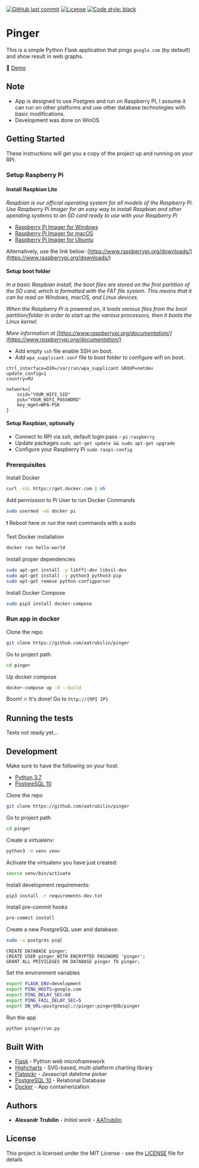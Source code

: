 [![GitHub last commit](https://img.shields.io/github/last-commit/aatrubilin/pinger.svg)](https://github.com/aatrubilin/pinger/commits/master)
[![License](https://img.shields.io/github/license/aatrubilin/pinger.svg)](LICENSE.md)
[![Code style: black](https://img.shields.io/badge/code%20style-black-000000.svg)](https://github.com/psf/black)

# Pinger

This is a simple Python Flask application that pings `google.com` (by default) and show result in web graphs. 

:signal_strength: [Demo](https://aatrubilin.github.io/pinger/assets/demo.html)

## Note

- App is designed to use Postgres and run on Raspberry PI, 
  I assume it can run on other platforms and use other database technologies with basic modifications.
- Development was done on WinOS

## Getting Started

These instructions will get you a copy of the project up and running on your RPI.

### Setup Raspberry Pi

#### Install Raspbian Lite

_Raspbian is our official operating system for all models of the Raspberry Pi.
Use Raspberry Pi Imager for an easy way to install Raspbian and other 
operating systems to an SD card ready to use with your Raspberry Pi_
 
- [Raspberry Pi Imager for Windows](https://downloads.raspberrypi.org/imager/imager.exe)
- [Raspberry Pi Imager for macOS](https://downloads.raspberrypi.org/imager/imager.dmg)
- [Raspberry Pi Imager for Ubuntu](https://downloads.raspberrypi.org/imager/imager_amd64.deb)

Alternatively, use the link below:
[https://www.raspberrypi.org/downloads/](https://www.raspberrypi.org/downloads/)

#### Setup boot folder  

_In a basic Raspbian install, the boot files are stored on the first partition of the SD card, 
which is formatted with the FAT file system. 
This means that it can be read on Windows, macOS, and Linux devices._

_When the Raspberry Pi is powered on, it loads various files from the boot partition/folder 
in order to start up the various processors, then it boots the Linux kernel._

_More information at 
[https://www.raspberrypi.org/documentation/](https://www.raspberrypi.org/documentation/)_

- Add empty `ssh` file  enable SSH on boot.
- Add `wpa_supplicant.conf` file to boot folder to configure wifi on boot.

```
ctrl_interface=DIR=/var/run/wpa_supplicant GROUP=netdev
update_config=1
country=RU

network={
    ssid="YOUR_WIFI_SID"
    psk="YOUR_WIFI_PASSWORD"
    key_mgmt=WPA-PSK
}
```

#### Setup Raspbian, optionally

- Connect to RPI via ssh, default login:pass - `pi:raspberry`
- Update packages `sudo apt-get update && sudo apt-get upgrade`
- Configure your Raspberry Pi `sudo raspi-config`

### Prerequisites

Install Docker

```bash 
curl -sSL https://get.docker.com | sh
```

Add permission to Pi User to run Docker Commands

```bash 
sudo usermod -aG docker pi
```

:exclamation: Reboot here or run the next commands with a sudo

Test Docker installation

```bash
docker run hello-world
```

Install proper dependencies

```bash
sudo apt-get install -y libffi-dev libssl-dev
sudo apt-get install -y python3 python3-pip
sudo apt-get remove python-configparser
```

Install Docker Compose

```bash
sudo pip3 install docker-compose
```

### Run app in docker

Clone the repo

```bash
git clone https://github.com/aatrubilin/pinger
```

Go to project path

```bash
cd pinger
```

Up docker compose

```bash
docker-compose up -d --build
```

Boom! :fire: It's done! Go to `http://{RPI IP}`

## Running the tests

Tests not ready yet...

## Development

Make sure to have the following on your host:

- [Python 3.7](https://www.python.org/downloads/)
- [PostgreSQL 10](https://www.postgresql.org/download/)

Clone the repo

```bash
git clone https://github.com/aatrubilin/pinger
```

Go to project path

```bash
cd pinger
```

Create a virtualenv:

```bash
python3 -m venv venv
```

Activate the virtualenv you have just created:

```bash
source venv/bin/activate
```

Install development requirements:

```bash
pip3 install -r requirements-dev.txt
```

Install pre-commit hooks

```bash
pre-commit install
```

Create a new PostgreSQL user and database:

```bash
sudo -u postgres psql
```

```postgresql
CREATE DATABASE pinger;
CREATE USER pinger WITH ENCRYPTED PASSWORD 'pinger';
GRANT ALL PRIVILEGES ON DATABASE pinger TO pinger;
```

Set the environment variables

```bash
export FLASK_ENV=development
export PING_HOSTS=google.com
export PING_DELAY_SEC=60
export PING_FAIL_DELAY_SEC=5
export DB_URL=postgresql://pinger:pinger@db/pinger
```

Run the app

```bash
python pinger/run.py
```

## Built With

* [Flask](https://flask.palletsprojects.com/en/1.1.x/) - Python web microframework
* [Highcharts](https://www.highcharts.com/) - SVG-based, multi-platform charting library
* [Flatpickr](https://flatpickr.js.org/) - Javascript datetime picker
* [PostgreSQL 10](https://www.postgresql.org/) - Relational Database
* [Docker](https://docs.docker.com/) - App containerization

## Authors

* **Alexandr Trubilin** - *Initial work* - [AATrubilin](https://github.com/aatrubilin)

## License

This project is licensed under the MIT License - see the [LICENSE](LICENSE) file for details
